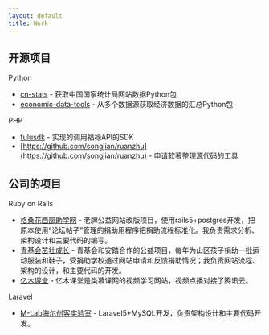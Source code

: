 ```yaml
---
layout: default
title: Work
---
```


## 开源项目

Python

* [cn-stats](https://pypi.org/project/cn-stats/) - 获取中国国家统计局网站数据Python包
* [economic-data-tools](https://pypi.org/project/economic-data-tools/) - 从多个数据源获取经济数据的汇总Python包

PHP

* [fulusdk](https://github.com/songjian/fulusdk) - 实现的调用福禄API的SDK
* [https://github.com/songjian/ruanzhu](https://github.com/songjian/ruanzhu) - 申请软著整理源代码的工具

## 公司的项目

Ruby on Rails 

* [格桑花西部助学网](http://www.gesanghua.org/) - 老牌公益网站改版项目，使用rails5+postgres开发，把原本使用“论坛帖子”管理的捐助用程序把捐助流程标准化。我负责需求分析、架构设计和主要代码的编写。
* [青基会茁壮成长](http://zzcz.wikiflyer.cn/) - 青基会和安踏合作的公益项目，每年为山区孩子捐助一批运动服装和鞋子，受捐助学校通过网站申请和反馈捐助情况；我负责网站流程、架构的设计，和主要代码的开发。
* [亿木课堂](http://www.ymooc.com.cn/) - 亿木课堂是类慕课网的视频学习网站，视频点播对接了腾讯云。

Laravel

* [M-Lab海尔创客实验室](http://lab.haier.com/) - Laravel5+MySQL开发，负责架构设计和主要代码开发。
